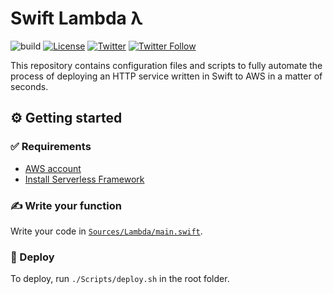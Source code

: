 # Swift Lambda λ
![build](https://github.com/GetStream/swift-lambda/workflows/Swift/badge.svg)
[![License](https://img.shields.io/github/license/getstream/swift-lambda)](/LICENSE)
[![Twitter](https://img.shields.io/twitter/url?url=https%3A%2F%2Fgithub.com%2FGetStream%2Fswift-lambda)](https://twitter.com/intent/tweet?text=Wow:&url=https%3A%2F%2Fgithub.com%2FGetStream%2Fswift-lambda)
[![Twitter Follow](https://img.shields.io/twitter/follow/getstream_io?style=social)](https://twitter.com/intent/follow?screen_name=getstream_io)

This repository contains configuration files and scripts to fully automate the process of deploying an HTTP service written in Swift to AWS in a matter of seconds.

## ⚙️ Getting started

### ✅ Requirements
- [AWS account](https://aws.amazon.com/)
- [Install Serverless Framework](https://www.serverless.com/framework/docs/getting-started/)

### ✍️ Write your function

Write your code in [`Sources/Lambda/main.swift`](Sources/Lambda/main.swift).

### 🚀 Deploy

To deploy, run `./Scripts/deploy.sh` in the root folder.
